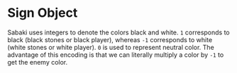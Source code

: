 # Sign Object

Sabaki uses integers to denote the colors black and white. `1` corresponds to black (black stones or black player), whereas `-1` corresponds to white (white stones or white player). `0` is used to represent neutral color. The advantage of this encoding is that we can literally multiply a color by `-1` to get the enemy color.
